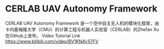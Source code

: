 # CERLAB UAV Autonomy Framework 

CERLAB UAV Autonomy Framework 是一个空中自主无人机的模块化框架，由卡内基梅隆大学（CMU）的计算工程与机器人实验室（CERLAB）的Zhefan Xu在Github上发布。
Video Tutorial Link https://www.bilibili.com/video/BV1KN4y1i7FV

## 
